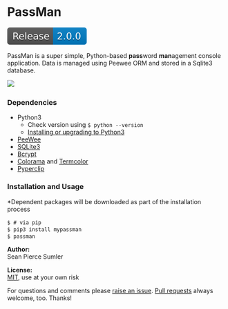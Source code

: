 # PassMan
<img src="assets/pill-2.0.0.svg">

PassMan is a super simple, Python-based **pass**word **man**agement console application. Data is managed using Peewee ORM and stored in a Sqlite3 database.

<img src="https://user-images.githubusercontent.com/15679739/41821414-35dbb9a2-7795-11e8-97f3-be07107a304f.gif">

### Dependencies
* Python3
  * Check version using `$ python --version`
  * <a href="https://www.python.org/downloads/release/python-365/">Installing or upgrading to Python3</a>
* <a href="http://docs.peewee-orm.com/en/latest/">PeeWee</a>
* <a href="https://www.sqlite.org/index.html">SQLite3</a>
* <a href="https://pypi.org/project/bcrypt/">Bcrypt</a>
* <a href="https://pypi.org/project/colorama/">Colorama</a> and <a href="https://pypi.org/project/termcolor/">Termcolor</a>
* <a href="https://pypi.org/project/pyperclip/">Pyperclip</a>

### Installation and Usage
\*Dependent packages will be downloaded as part of the installation process
```shell
$ # via pip
$ pip3 install mypassman
$ passman
```
**Author:**  
Sean Pierce Sumler

**License:**  
<a href="LICENSE">MIT</a>, use at your own risk

For questions and comments please <a href="https://github.com/seanpierce/passman/issues/new">raise an issue</a>. <a href="https://github.com/seanpierce/passman/compare">Pull requests</a> always welcome, too. Thanks!
